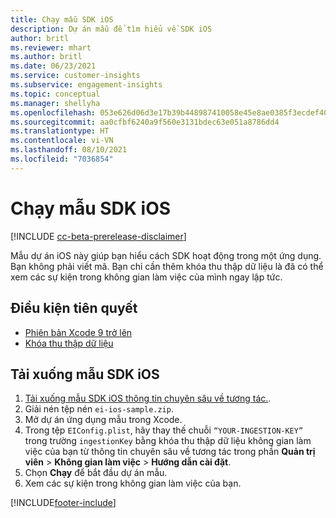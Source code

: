 ```yaml
---
title: Chạy mẫu SDK iOS
description: Dự án mẫu để tìm hiểu về SDK iOS
author: britl
ms.reviewer: mhart
ms.author: britl
ms.date: 06/23/2021
ms.service: customer-insights
ms.subservice: engagement-insights
ms.topic: conceptual
ms.manager: shellyha
ms.openlocfilehash: 053e626d06d3e17b39b448987410058e45e8ae0385f3ecdef40314cb46ae4bf4
ms.sourcegitcommit: aa0cfbf6240a9f560e3131bdec63e051a8786dd4
ms.translationtype: HT
ms.contentlocale: vi-VN
ms.lasthandoff: 08/10/2021
ms.locfileid: "7036854"
---
```

# <a name="run-the-ios-sdk-sample"></a>Chạy mẫu SDK iOS

[!INCLUDE [cc-beta-prerelease-disclaimer](includes/cc-beta-prerelease-disclaimer.md)]

Mẫu dự án iOS này giúp bạn hiểu cách SDK hoạt động trong một ứng dụng. Bạn không phải viết mã. Bạn chỉ cần thêm khóa thu thập dữ liệu là đã có thể xem các sự kiện trong không gian làm việc của mình ngay lập tức.

## <a name="prerequisites"></a>Điều kiện tiên quyết

- [Phiên bản Xcode 9 trở lên](https://developer.apple.com/xcode/downloads/)
- [Khóa thu thập dữ liệu](get-started-ios.md)

## <a name="download-the-ios-sdk-sample"></a>Tải xuống mẫu SDK iOS

1. [Tải xuống mẫu SDK iOS thông tin chuyên sâu về tương tác.](https://download.pi.dynamics.com/sdk/EI-SDKs/ei-ios-sample.zip).
1. Giải nén tệp nén `ei-ios-sample.zip`.
1. Mở dự án ứng dụng mẫu trong Xcode.
1. Trong tệp `EIConfig.plist`, hãy thay thế chuỗi `“YOUR-INGESTION-KEY”` trong trường `ingestionKey` bằng khóa thu thập dữ liệu không gian làm việc của bạn từ thông tin chuyên sâu về tương tác trong phần **Quản trị viên** > **Không gian làm việc** > **Hướng dẫn cài đặt**.
1. Chọn **Chạy** để bắt đầu dự án mẫu.
1. Xem các sự kiện trong không gian làm việc của bạn.

[!INCLUDE[footer-include](../includes/footer-banner.md)]
